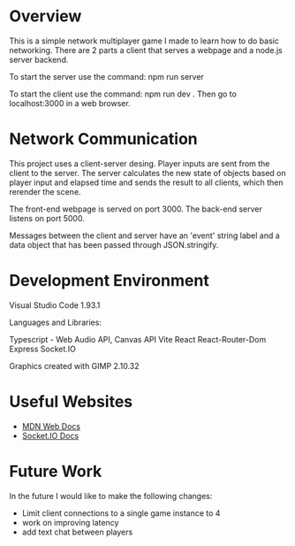 # Overview

This is a simple network multiplayer game I made to learn how to do basic networking. There are 2 parts a client that serves a webpage and a node.js server backend. 

To start the server use the command: npm run server

To start the client use the command: npm run dev . Then go to localhost:3000 in a web browser.


# Network Communication

This project uses a client-server desing. Player inputs are sent from the client to the server. The server calculates the new state of objects based on player input and elapsed time and sends the result to all clients, which then rerender the scene.

The front-end webpage is served on port 3000.
The back-end server listens on port 5000.

Messages between the client and server have an 'event' string label and a data object that has been passed through JSON.stringify.  


# Development Environment

Visual Studio Code 1.93.1

Languages and Libraries:

Typescript - Web Audio API, Canvas API
Vite
React
React-Router-Dom
Express
Socket.IO

Graphics created with GIMP 2.10.32

# Useful Websites

* [MDN Web Docs](https://developer.mozilla.org/en-US/)
* [Socket.IO Docs](https://socket.io/docs/v4/)

# Future Work

In the future I would like to make the following changes:
* Limit client connections to a single game instance to 4
* work on improving latency
* add text chat between players